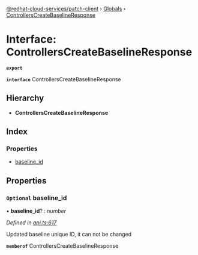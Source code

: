 [@redhat-cloud-services/patch-client](../README.md) › [Globals](../globals.md) › [ControllersCreateBaselineResponse](controllerscreatebaselineresponse.md)

# Interface: ControllersCreateBaselineResponse

**`export`** 

**`interface`** ControllersCreateBaselineResponse

## Hierarchy

* **ControllersCreateBaselineResponse**

## Index

### Properties

* [baseline_id](controllerscreatebaselineresponse.md#optional-baseline_id)

## Properties

### `Optional` baseline_id

• **baseline_id**? : *number*

*Defined in [api.ts:617](https://github.com/RedHatInsights/javascript-clients/blob/63c8a77/packages/patch/api.ts#L617)*

Updated baseline unique ID, it can not be changed

**`memberof`** ControllersCreateBaselineResponse
